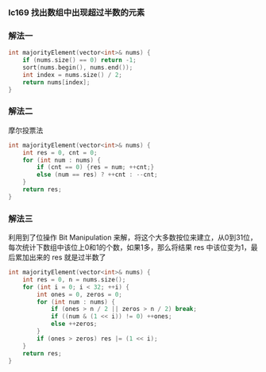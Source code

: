 ### lc169 找出数组中出现超过半数的元素

### 解法一

```cpp
int majorityElement(vector<int>& nums) {
    if (nums.size() == 0) return -1;
    sort(nums.begin(), nums.end());
    int index = nums.size() / 2;
    return nums[index];
}
```

### 解法二

摩尔投票法

```cpp
int majorityElement(vector<int>& nums) {
    int res = 0, cnt = 0;
    for (int num : nums) {
        if (cnt == 0) {res = num; ++cnt;}
        else (num == res) ? ++cnt : --cnt;
    }
    return res;
}
```

### 解法三

利用到了位操作 Bit Manipulation 来解，将这个大多数按位来建立，从0到31位，每次统计下数组中该位上0和1的个数，如果1多，那么将结果 res 中该位变为1，最后累加出来的 res 就是过半数了

```cpp
int majorityElement(vector<int>& nums) {
    int res = 0, n = nums.size();
    for (int i = 0; i < 32; ++i) {
        int ones = 0, zeros = 0;
        for (int num : nums) {
            if (ones > n / 2 || zeros > n / 2) break;
            if ((num & (1 << i)) != 0) ++ones;
            else ++zeros;
        }
        if (ones > zeros) res |= (1 << i);
    }
    return res;
}
```

